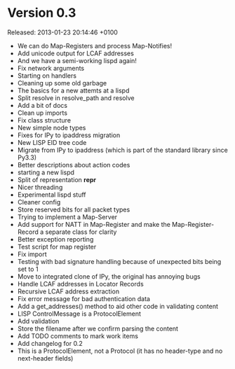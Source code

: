 Version 0.3
===========
Released: 2013-01-23 20:14:46 +0100

 * We can do Map-Registers and process Map-Notifies!
 * Add unicode output for LCAF addresses
 * And we have a semi-working lispd again!
 * Fix network arguments
 * Starting on handlers
 * Cleaning up some old garbage
 * The basics for a new attemts at a lispd
 * Split resolve in resolve_path and resolve
 * Add a bit of docs
 * Clean up imports
 * Fix class structure
 * New simple node types
 * Fixes for IPy to ipaddress migration
 * New LISP EID tree code
 * Migrate from IPy to ipaddress (which is part of the standard library since Py3.3)
 * Better descriptions about action codes
 * starting a new lispd
 * Split of representation __repr__
 * Nicer threading
 * Experimental lispd stuff
 * Cleaner config
 * Store reserved bits for all packet types
 * Trying to implement a Map-Server
 * Add support for NATT in Map-Register and make the Map-Register-Record a separate class for clarity
 * Better exception reporting
 * Test script for map register
 * Fix import
 * Testing with bad signature handling because of unexpected bits being set to 1
 * Move to integrated clone of IPy, the original has annoying bugs
 * Handle LCAF addresses in Locator Records
 * Recursive LCAF address extraction
 * Fix error message for bad authentication data
 * Add a get_addresses() method to aid other code in validating content
 * LISP ControlMessage is a ProtocolElement
 * Add validation
 * Store the filename after we confirm parsing the content
 * Add TODO comments to mark work items
 * Add changelog for 0.2
 * This is a ProtocolElement, not a Protocol (it has no header-type and no next-header fields)
